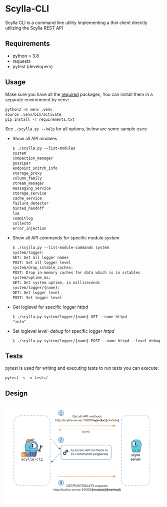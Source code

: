 # Scylla-CLI
Scylla CLI is a command line utility implementing a thin client directly utilizing the Scylla REST API


## Requirements
* python > 3.8
* requests
* pytest (developers)


## Usage
Make sure you have all the [required](#Requirements) packages,
You can install them in a separate environment by venv:
```
python3 -m venv .venv
source .venv/bin/activate
pip install -r requirements.txt
```

See `./scylla.py --help` for all options, below are some sample uses:

* Show all API modules
    ```
    $ ./scylla.py --list-modules
    system
    compaction_manager
    gossiper
    endpoint_snitch_info
    storage_proxy
    column_family
    stream_manager
    messaging_service
    storage_service
    cache_service
    failure_detector
    hinted_handoff
    lsa
    commitlog
    collectd
    error_injection
    ```

* Show all API commands for specific module _system_
    ```
    $ ./scylla.py --list-module-commands system
    system/logger:
    GET: Get all logger names
    POST: Set all logger level
    system/drop_sstable_caches:
    POST: Drop in-memory caches for data which is in sstables
    system/uptime_ms:
    GET: Get system uptime, in milliseconds
    system/logger/{name}:
    GET: Get logger level
    POST: Set logger level
    ```

* Get loglevel for specific logger _httpd_
    ```
    $ ./scylla.py system/logger/{name} GET --name httpd
    "info"
    ```

* Set loglevel _level=debug_ for specific logger _httpd_
    ```
    $ ./scylla.py system/logger/{name} POST --name httpd --level debug
    ```


## Tests
pytest is used for writing and executing tests
to run tests you can execute:
```
pytest -s -v tests/
```


## Design

![](scylla-cli-design.png)
